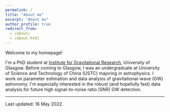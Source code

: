 ```yaml
---
permalink: /
title: "About me"
excerpt: "About me"
author_profile: true
redirect_from: 
  - /about/
  - /about.html
---
```

Welcome to my homepage!

I'm a PhD student at [Institute for Gravitational Research](http://www.physics.gla.ac.uk/igr/index.php), University of Glasgow. Before coming to Glasgow, I was an undergraduate at University of Science and Technology of China (USTC) majoring in astrophysics. I work on parameter estimation and data analysis of gravitational-wave (GW) astronomy. I'm especially interested in the robust (and hopefully fast) data analysis for future high signal-to-noise ratio (SNR) GW detection. 


---
Last updated: 16 May 2022.